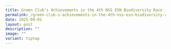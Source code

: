 ```yaml
---
title: Green Club’s Achievements in the 4th NSS ESN Biodiversity Race
permalink: /green-club-s-achievements-in-the-4th-nss-esn-biodiversity-race/
date: 2025-09-02
layout: post
description: ""
image: ""
variant: tiptap
---
```


